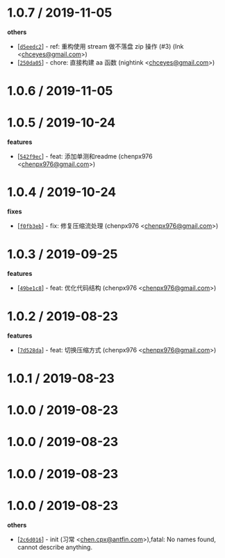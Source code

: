 
1.0.7 / 2019-11-05
==================

**others**
  * [[`d5eedc2`](http://github.com/Lottie-Lint/lottie-zip/commit/d5eedc2a5a92430beb3555a2fba8233a956c7d07)] - ref: 重构使用 stream 做不落盘 zip 操作 (#3) (Ink <<chceyes@gmail.com>>)
  * [[`250da05`](http://github.com/Lottie-Lint/lottie-zip/commit/250da05e50d9caeda28308f5aaae3613f7199077)] - chore: 直接构建 aa 函数 (nightink <<chceyes@gmail.com>>)

1.0.6 / 2019-11-05
==================

1.0.5 / 2019-10-24
==================

**features**
  * [[`542f9ec`](http://github.com/Lottie-Lint/lottie-zip/commit/542f9ec94a056262a13d48c6c7869a9059b21fff)] - feat: 添加单测和readme (chenpx976 <<chenpx976@gmail.com>>)

1.0.4 / 2019-10-24
==================

**fixes**
  * [[`f0fb3eb`](http://github.com/Lottie-Lint/lottie-zip/commit/f0fb3eb00802b57e7707e94cbb632bdb92fd57fe)] - fix: 修复压缩流处理 (chenpx976 <<chenpx976@gmail.com>>)

1.0.3 / 2019-09-25
==================

**features**
  * [[`49be1c8`](http://github.com/Lottie-Lint/lottie-zip/commit/49be1c856ac729fe8c6591013f3d3da01813a9d8)] - feat: 优化代码结构 (chenpx976 <<chenpx976@gmail.com>>)

1.0.2 / 2019-08-23
==================

**features**
  * [[`7d528da`](http://github.com/Lottie-Lint/lottie-zip/commit/7d528da383cc6ba4652531b91e86a681534bfb01)] - feat: 切换压缩方式 (chenpx976 <<chenpx976@gmail.com>>)

1.0.1 / 2019-08-23
==================

1.0.0 / 2019-08-23
==================

1.0.0 / 2019-08-23
==================

1.0.0 / 2019-08-23
==================

1.0.0 / 2019-08-23
==================

**others**
  * [[`2c6d016`](http://github.com/Lottie-Lint/lottie-zip/commit/2c6d016bda82110c9549a14f8463664536a4d1fc)] - init (习常 <<chen.cpx@antfin.com>>),fatal: No names found, cannot describe anything.

